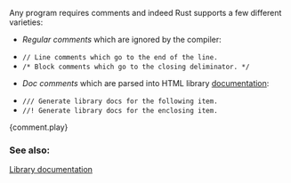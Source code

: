 Any program requires comments and indeed Rust supports
a few different varieties:

* *Regular comments* which are ignored by the compiler:
 - `// Line comments which go to the end of the line.`
 - `/* Block comments which go to the closing deliminator. */`
* *Doc comments* which are parsed into HTML library
[documentation][docs]:
 - `/// Generate library docs for the following item.`
 - `//! Generate library docs for the enclosing item.`

{comment.play}

### See also:

[Library documentation][docs]

[docs]: /meta/doc.html
